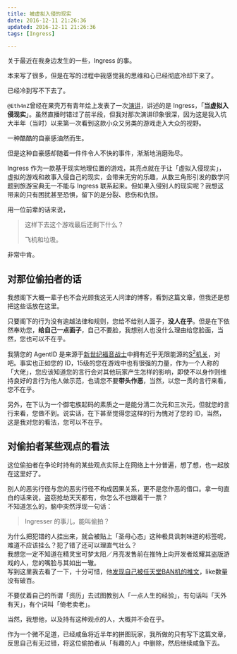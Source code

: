 ```yaml
---
title: 被虚拟入侵的现实
date: 2016-12-11 21:26:36
updated: 2016-12-11 21:26:36
tags: [Ingress]

---
```

关于最近在我身边发生的一些，Ingress 的事。

本来写了很多，但是在写的过程中我感觉我的思维和心已经彻底冷却下来了。

已经冷到写不下去了。

<!-- more-->

```@Eth4nZ```曾经在果壳万有青年烩上发表了一次[演讲](http://www.guokr.com/post/727009/ "果壳小组")，讲述的是 Ingress，「**当虚拟入侵现实**」。虽然直播时错过了前半段，但我对那次演讲印象很深，因为这是我入坑大半年（当时）以来第一次看到这款小众又另类的游戏走入大众的视野。

一种酷酷的自豪感油然而生。

但是这种自豪感却随着一件件令人不快的事件，渐渐地消磨殆尽。

Ingress 作为一款基于现实地理位置的游戏，其亮点就在于让「虚拟入侵现实」，虚拟的游戏和故事入侵自己的现实，会带来无穷的乐趣，从数三角形引发的数学问题到旅游宝典无一不能与 Ingress 联系起来。但如果入侵别人的现实呢？我想这带来的只有困扰甚至恐惧，留下的是分裂、悲伤和仇恨。

用一位前辈的话来说，

> 这样下去这个游戏最后还剩下什么？
> 
> 飞机和垃圾。

非常中肯。

## 对那位偷拍者的话
我想阁下大概一辈子也不会光顾我这无人问津的博客，看到这篇文章，但我还是想把这些话放在这里。

只要阁下的行为没有逾越法律和规则，您给不给别人面子，**没人在乎**。但是在下依然奉劝您，**给自己一点面子**，自己不要脸，我想别人也没什么理由给您脸面，当然，您也可以不在乎。

我猜您的 AgentID 是来源于[新世纪福音战士](https://zh.wikipedia.org/wiki/新世纪福音战士名词列表 "维基百科")中拥有近乎无限能源的[S<sup>2</sup>机关](https://zh.wikipedia.org/wiki/新世纪福音战士名词列表#S.C2.B2.E6.9C.BA.E5.85.B3 "维基百科")，对吧。事实也正如您的 ID，15级的您在游戏中也有很强的力量，作为一个人称的「大佬」，您应该知道您的言行会对其他玩家产生怎样的影响，即使不以身作则维持良好的言行为他人做示范，也请您不要**带头作恶**，当然，以您一贯的言行来看，您不在乎。

另外，在下认为一个御宅族起码的素质之一是能分清二次元和三次元，但就您的言行来看，您做不到。说实话，在下甚至觉得您这样的行为愧对了您的 ID，当然，这是我对您的看法，您可以不在乎。

## 对偷拍者某些观点的看法
这位偷拍者在争论时持有的某些观点实际上在网络上十分普遍，想了想，也一起放在这里好了。

别人的恶劣行径与您的恶劣行径不构成因果关系，更不是您作恶的借口。拿一句直白的话来说，盗窃抢劫天天都有，你怎么不也跟着干一票？  
不知道怎么的，脑中突然浮现一句话：
> Ingresser 的事儿，能叫偷拍？

为什么把犯错的人挂出来，就会被贴上「圣母心态」这种极具讽刺味道的标签呢，难道不应该挂么？犯了错了还可以理直气壮么？  
我想您一定不知道在精灵宝可梦太阳／月亮发售前在推特上向开发者炫耀其盗版游戏的人，您的嘴脸与其如出一辙。  
写到这里我去看了一下，十分可惜，他[发现自己被任天堂BAN机的推文](https://twitter.com/3DSplayerChina/status/799107574301761536 "Twitter")，like数量没有破百。

不要仗着自己的所谓「资历」去试图教别人「一点人生的经验」，有句话叫「天外有天」，有个词叫「倚老卖老」。

当然，我想他，以及持有这种观点的人，大概并不会在乎。

作为一个微不足道，已经咸鱼将近半年的拼图玩家，我所做的只有写下这篇文章，反思自己有无过错，将这位偷拍者从「有趣的人」中删除，然后继续咸鱼下去。
